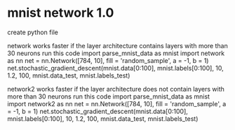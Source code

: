 # mnist network 1.0
 create python file
 
 network works faster if the layer architecture contains layers with more than 30 neurons
 run this code
 import parse_mnist_data as mnist
 import network as nn
 net = nn.Network([784, 10], fill = 'random_sample', a = -1, b = 1)
 net.stochastic_gradient_descent(mnist.data[0:100], mnist.labels[0:100], 10, 1.2, 100, mnist.data_test, mnist.labels_test)


network2 works faster if the layer architecture does not contain layers with more than 30 neurons
run this code
import parse_mnist_data as mnist
import network2 as nn
net = nn.Network([784, 10], fill = 'random_sample', a = -1, b = 1)
net.stochastic_gradient_descent(mnist.data[0:100], mnist.labels[0:100], 10, 1.2, 100, mnist.data_test, mnist.labels_test)
